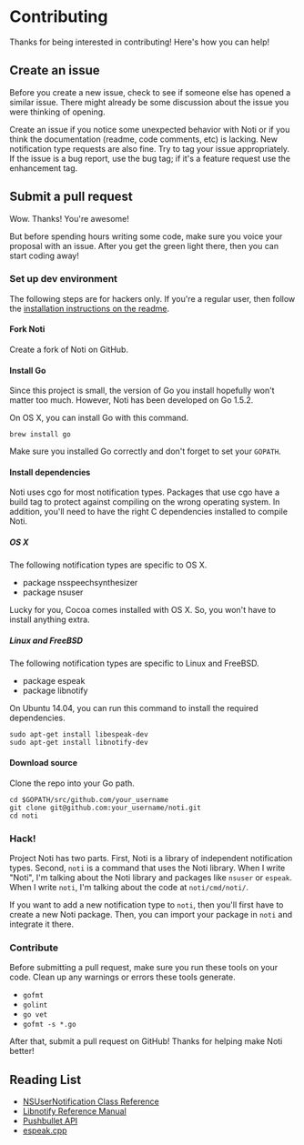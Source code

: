 # Contributing

Thanks for being interested in contributing! Here's how you can help!

## Create an issue

Before you create a new issue, check to see if someone else has opened a similar
issue. There might already be some discussion about the issue you were thinking
of opening.

Create an issue if you notice some unexpected behavior with Noti or if you think
the documentation (readme, code comments, etc) is lacking. New notification type
requests are also fine. Try to tag your issue appropriately. If the issue is a
bug report, use the bug tag; if it's a feature request use the enhancement tag.

## Submit a pull request

Wow. Thanks! You're awesome!

But before spending hours writing some code, make sure you voice your proposal
with an issue. After you get the green light there, then you can start coding
away!

### Set up dev environment

The following steps are for hackers only. If you're a regular user, then follow
the [installation instructions on the readme][1].

#### Fork Noti

Create a fork of Noti on GitHub.

#### Install Go

Since this project is small, the version of Go you install hopefully won't
matter too much. However, Noti has been developed on Go 1.5.2.

On OS X, you can install Go with this command.

```
brew install go
```

Make sure you installed Go correctly and don't forget to set your `GOPATH`.

#### Install dependencies

Noti uses cgo for most notification types. Packages that use cgo have a build
tag to protect against compiling on the wrong operating system. In addition,
you'll need to have the right C dependencies installed to compile Noti.


##### OS X

The following notification types are specific to OS X.

* package nsspeechsynthesizer
* package nsuser

Lucky for you, Cocoa comes installed with OS X. So, you won't have to install
anything  extra.

##### Linux and FreeBSD

The following notification types are specific to Linux and FreeBSD.

* package espeak
* package libnotify

On Ubuntu 14.04, you can run this command to install the required dependencies.

```
sudo apt-get install libespeak-dev
sudo apt-get install libnotify-dev
```

#### Download source

Clone the repo into your Go path.

```
cd $GOPATH/src/github.com/your_username
git clone git@github.com:your_username/noti.git
cd noti
```

### Hack!

Project Noti has two parts. First, Noti is a library of independent notification
types. Second, `noti` is a command that uses the Noti library. When I write
"Noti", I'm talking about the Noti library and packages like `nsuser` or
`espeak`. When I write `noti`, I'm talking about the code at `noti/cmd/noti/`.

If you want to add a new notification type to `noti`, then you'll first have to
create a new Noti package. Then, you can import your package in `noti` and
integrate it there.

### Contribute

Before submitting a pull request, make sure you run these tools on your code.
Clean up any warnings or errors these tools generate.

* `gofmt`
* `golint`
* `go vet`
* `gofmt -s *.go`

After that, submit a pull request on GitHub! Thanks for helping make Noti
better!

## Reading List

* [NSUserNotification Class Reference][2]
* [Libnotify Reference Manual][3]
* [Pushbullet API][4]
* [espeak.cpp][5]

[1]: https://github.com/variadico/noti/blob/master/README.md#installation
[2]: https://developer.apple.com/library/mac/documentation/Foundation/Reference/NSUserNotification_Class/#//apple_ref/doc/constant_group/NSUserNotificationDefaultSoundName
[3]: https://developer.gnome.org/libnotify/0.7/
[4]: https://docs.pushbullet.com/
[5]: https://fossies.org/dox/espeak-1.48.04-source/espeak_8cpp_source.html
